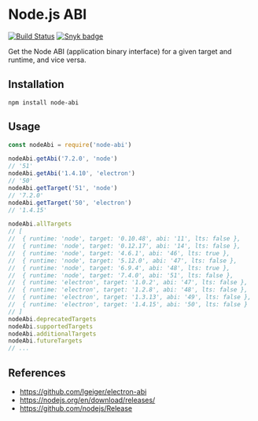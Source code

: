 # Node.js ABI

[![Build Status](https://circleci.com/gh/electron/node-abi/tree/main.svg?style=shield)](https://circleci.com/gh/electron/node-abi/?branch=main)
[![Snyk badge](https://snyk.io/test/github/electron/node-abi/badge.svg)](https://snyk.io/test/github/electron/node-abi)

Get the Node ABI (application binary interface) for a given target and runtime, and vice versa.

## Installation
```
npm install node-abi
```

## Usage
```javascript
const nodeAbi = require('node-abi')

nodeAbi.getAbi('7.2.0', 'node')
// '51'
nodeAbi.getAbi('1.4.10', 'electron')
// '50'
nodeAbi.getTarget('51', 'node')
// '7.2.0'
nodeAbi.getTarget('50', 'electron')
// '1.4.15'

nodeAbi.allTargets
// [
//  { runtime: 'node', target: '0.10.48', abi: '11', lts: false },
//  { runtime: 'node', target: '0.12.17', abi: '14', lts: false },
//  { runtime: 'node', target: '4.6.1', abi: '46', lts: true },
//  { runtime: 'node', target: '5.12.0', abi: '47', lts: false },
//  { runtime: 'node', target: '6.9.4', abi: '48', lts: true },
//  { runtime: 'node', target: '7.4.0', abi: '51', lts: false },
//  { runtime: 'electron', target: '1.0.2', abi: '47', lts: false },
//  { runtime: 'electron', target: '1.2.8', abi: '48', lts: false },
//  { runtime: 'electron', target: '1.3.13', abi: '49', lts: false },
//  { runtime: 'electron', target: '1.4.15', abi: '50', lts: false }
// ]
nodeAbi.deprecatedTargets
nodeAbi.supportedTargets
nodeAbi.additionalTargets
nodeAbi.futureTargets
// ...
```

## References

- https://github.com/lgeiger/electron-abi
- https://nodejs.org/en/download/releases/
- https://github.com/nodejs/Release
